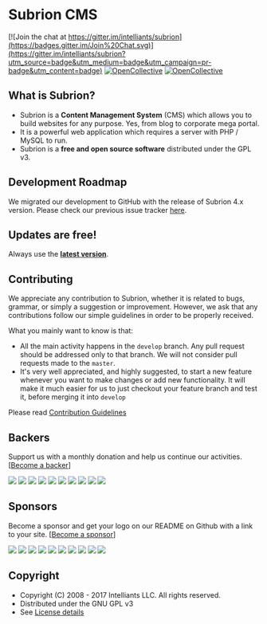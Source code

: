 # Subrion CMS

[![Join the chat at https://gitter.im/intelliants/subrion](https://badges.gitter.im/Join%20Chat.svg)](https://gitter.im/intelliants/subrion?utm_source=badge&utm_medium=badge&utm_campaign=pr-badge&utm_content=badge)
[![OpenCollective](https://opencollective.com/subrion/backers/badge.svg)](#backers) 
[![OpenCollective](https://opencollective.com/subrion/sponsors/badge.svg)](#sponsors)



## What is Subrion?

* Subrion is a **Content Management System** (CMS) which allows you to build websites for any purpose. Yes, from blog to corporate mega portal.
* It is a powerful web application which requires a server with PHP / MySQL to run.
* Subrion is a **free and open source software** distributed under the GPL v3.

## Development Roadmap

We migrated our development to GitHub with the release of Subrion 4.x version. Please check our previous issue tracker [here](https://dev.subrion.org/projects/subrion-cms/roadmap).

## Updates are free!

Always use the **[latest version](https://subrion.org/download/)**.

## Contributing

We appreciate any contribution to Subrion, whether it is related to bugs, grammar, or simply a suggestion or improvement. However, we ask that any contributions follow our simple guidelines in order to be properly received.

What you mainly want to know is that:

* All the main activity happens in the `develop` branch. Any pull request should be addressed only to that branch. We will not consider pull requests made to the `master`.
* It's very well appreciated, and highly suggested, to start a new feature whenever you want to make changes or add new functionality. It will make it much easier for us to just checkout your feature branch and test it, before merging it into `develop`

Please read [Contribution Guidelines](CONTRIBUTING.md)

## Backers

Support us with a monthly donation and help us continue our activities. [[Become a backer](https://opencollective.com/subrion#backer)]

<a href="https://opencollective.com/subrion/backer/0/website" target="_blank"><img src="https://opencollective.com/subrion/backer/0/avatar.svg"></a>
<a href="https://opencollective.com/subrion/backer/1/website" target="_blank"><img src="https://opencollective.com/subrion/backer/1/avatar.svg"></a>
<a href="https://opencollective.com/subrion/backer/2/website" target="_blank"><img src="https://opencollective.com/subrion/backer/2/avatar.svg"></a>
<a href="https://opencollective.com/subrion/backer/3/website" target="_blank"><img src="https://opencollective.com/subrion/backer/3/avatar.svg"></a>
<a href="https://opencollective.com/subrion/backer/4/website" target="_blank"><img src="https://opencollective.com/subrion/backer/4/avatar.svg"></a>
<a href="https://opencollective.com/subrion/backer/5/website" target="_blank"><img src="https://opencollective.com/subrion/backer/5/avatar.svg"></a>
<a href="https://opencollective.com/subrion/backer/6/website" target="_blank"><img src="https://opencollective.com/subrion/backer/6/avatar.svg"></a>
<a href="https://opencollective.com/subrion/backer/7/website" target="_blank"><img src="https://opencollective.com/subrion/backer/7/avatar.svg"></a>
<a href="https://opencollective.com/subrion/backer/8/website" target="_blank"><img src="https://opencollective.com/subrion/backer/8/avatar.svg"></a>
<a href="https://opencollective.com/subrion/backer/9/website" target="_blank"><img src="https://opencollective.com/subrion/backer/9/avatar.svg"></a>

## Sponsors

Become a sponsor and get your logo on our README on Github with a link to your site. [[Become a sponsor](https://opencollective.com/subrion#sponsor)]

<a href="https://opencollective.com/subrion/sponsor/0/website" target="_blank"><img src="https://opencollective.com/subrion/sponsor/0/avatar.svg"></a>
<a href="https://opencollective.com/subrion/sponsor/1/website" target="_blank"><img src="https://opencollective.com/subrion/sponsor/1/avatar.svg"></a>
<a href="https://opencollective.com/subrion/sponsor/2/website" target="_blank"><img src="https://opencollective.com/subrion/sponsor/2/avatar.svg"></a>
<a href="https://opencollective.com/subrion/sponsor/3/website" target="_blank"><img src="https://opencollective.com/subrion/sponsor/3/avatar.svg"></a>
<a href="https://opencollective.com/subrion/sponsor/4/website" target="_blank"><img src="https://opencollective.com/subrion/sponsor/4/avatar.svg"></a>
<a href="https://opencollective.com/subrion/sponsor/5/website" target="_blank"><img src="https://opencollective.com/subrion/sponsor/5/avatar.svg"></a>
<a href="https://opencollective.com/subrion/sponsor/6/website" target="_blank"><img src="https://opencollective.com/subrion/sponsor/6/avatar.svg"></a>
<a href="https://opencollective.com/subrion/sponsor/7/website" target="_blank"><img src="https://opencollective.com/subrion/sponsor/7/avatar.svg"></a>
<a href="https://opencollective.com/subrion/sponsor/8/website" target="_blank"><img src="https://opencollective.com/subrion/sponsor/8/avatar.svg"></a>
<a href="https://opencollective.com/subrion/sponsor/9/website" target="_blank"><img src="https://opencollective.com/subrion/sponsor/9/avatar.svg"></a>

## Copyright

* Copyright (C) 2008 - 2017 Intelliants LLC. All rights reserved.
* Distributed under the GNU GPL v3
* See [License details](https://subrion.org/license.html)
